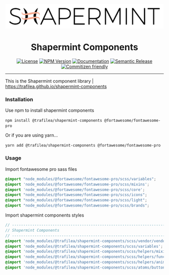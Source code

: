 <p align="center"><img src="https://raw.githubusercontent.com/trafilea/shapermint-components/master/images/shapermint-logo.png" width="600"></p>

<h1 align="center">
  Shapermint Components
</h1>

<div align="center">

[![License](https://img.shields.io/npm/l/@trafilea/shapermint-components.svg?style=flat-square)](/LICENSE)
[![NPM Version](https://badge.fury.io/js/%40trafilea%2Fshapermint-components.svg)](https://www.npmjs.com/@trafilea/shapermint-components)
[![Documentation](https://img.shields.io/badge/documentation-yes-brightgreen)](https://trafilea.github.io/shapermint-components)
[![Semantic Release](https://img.shields.io/badge/%20%20%F0%9F%93%A6%F0%9F%9A%80-semantic--release-e10079.svg?style=flat-square)](https://github.com/trafilea/shapermint-components/releases)
[![Commitizen friendly](https://img.shields.io/badge/commitizen-friendly-brightgreen.svg)](http://commitizen.github.io/cz-cli/)

</div>

<hr>

This is the Shapermint component library | https://trafilea.github.io/shapermint-components

### Installation

Use npm to install shapermint components

`npm install @trafilea/shapermint-components @fortawesome/fontawesome-pro`

Or if you are using yarn...

`yarn add @trafilea/shapermint-components @fortawesome/fontawesome-pro`


### Usage

Import fontawesome pro sass files

```scss
@import "node_modules/@fortawesome/fontawesome-pro/scss/variables";
@import 'node_modules/@fortawesome/fontawesome-pro/scss/mixins';
@import 'node_modules/@fortawesome/fontawesome-pro/scss/core';
@import "node_modules/@fortawesome/fontawesome-pro/scss/icons";
@import "node_modules/@fortawesome/fontawesome-pro/scss/light";
@import "node_modules/@fortawesome/fontawesome-pro/scss/brands";
```

Import shapermint components styles

```scss
// -----------------------------------------------------------------------------
// Shapermint Components
// -----------------------------------------------------------------------------
@import 'node_modules/@trafilea/shapermint-components/scss/vendor/vendor';
@import 'node_modules/@trafilea/shapermint-components/scss/variables';
@import 'node_modules/@trafilea/shapermint-components/scss/helpers/mixins';
@import 'node_modules/@trafilea/shapermint-components/scss/helpers/functions';
@import 'node_modules/@trafilea/shapermint-components/scss/helpers/animations';
@import 'node_modules/@trafilea/shapermint-components/scss/atoms/buttons';
```